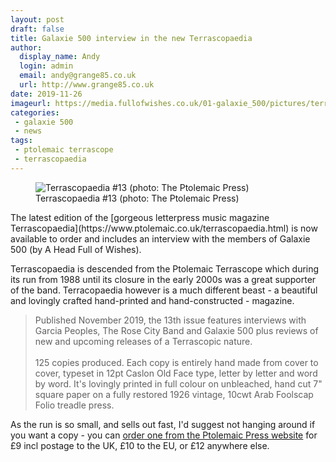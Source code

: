 ```yaml
---
layout: post
draft: false
title: Galaxie 500 interview in the new Terrascopaedia
author:
  display_name: Andy
  login: admin
  email: andy@grange85.co.uk
  url: http://www.grange85.co.uk
date: 2019-11-26
imageurl: https://media.fullofwishes.co.uk/01-galaxie_500/pictures/terrascopaedia-13-orig.jpg
categories:
 - galaxie 500
 - news
tags:
 - ptolemaic terrascope
 - terrascopaedia
---
```

<figure class="caption aligncenter"><img src="https://media.fullofwishes.co.uk/01-galaxie_500/pictures/terrascopaedia-13-orig.jpg" alt="Terrascopaedia #13 (photo: The Ptolemaic Press)" /><figcaption class="caption-text">Terrascopaedia #13 (photo: The Ptolemaic Press)</figcaption></figure>
The latest edition of the [gorgeous letterpress music magazine Terrascopaedia](https://www.ptolemaic.co.uk/terrascopaedia.html) is now available to order and includes an interview with the members of Galaxie 500 (by A Head Full of Wishes).

Terrascopaedia is descended from the Ptolemaic Terrascope which during its run from 1988 until its closure in the early 2000s was a great supporter of the band. Terracopaedia however is a much different beast - a beautiful and lovingly crafted hand-printed and hand-constructed - magazine.

> Published November 2019, the 13th issue features interviews with Garcia Peoples, The Rose City Band and Galaxie 500 plus reviews of new and upcoming releases of a Terrascopic nature.  
> ​  
> 125 copies produced. Each copy is entirely hand made from cover to cover, typeset in 12pt Caslon Old Face type, letter by letter and word by word. It's lovingly printed in full colour on unbleached, hand cut 7" square paper on a fully restored 1926 vintage, 10cwt Arab Foolscap Folio treadle press.

As the run is so small, and sells out fast, I'd suggest not hanging around if you want a copy - you can [order one from the Ptolemaic Press website](https://www.ptolemaic.co.uk/terrascopaedia.html) for £9 incl postage to the UK, £10 to the EU, or £12 anywhere else.
